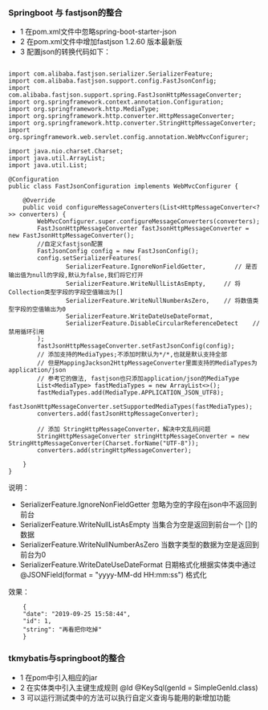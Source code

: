 ### Springboot 与 fastjson的整合
* 1 在pom.xml文件中忽略spring-boot-starter-json
* 2 在pom.xml文件中增加fastjson 1.2.60 版本最新版
* 3 配置json的转换代码如下：
```
    
import com.alibaba.fastjson.serializer.SerializerFeature;
import com.alibaba.fastjson.support.config.FastJsonConfig;
import com.alibaba.fastjson.support.spring.FastJsonHttpMessageConverter;
import org.springframework.context.annotation.Configuration;
import org.springframework.http.MediaType;
import org.springframework.http.converter.HttpMessageConverter;
import org.springframework.http.converter.StringHttpMessageConverter;
import org.springframework.web.servlet.config.annotation.WebMvcConfigurer;

import java.nio.charset.Charset;
import java.util.ArrayList;
import java.util.List;

@Configuration
public class FastJsonConfiguration implements WebMvcConfigurer {

    @Override
    public void configureMessageConverters(List<HttpMessageConverter<?>> converters) {
        WebMvcConfigurer.super.configureMessageConverters(converters);
        FastJsonHttpMessageConverter fastJsonHttpMessageConverter = new FastJsonHttpMessageConverter();
        //自定义fastjson配置
        FastJsonConfig config = new FastJsonConfig();
        config.setSerializerFeatures(
                SerializerFeature.IgnoreNonFieldGetter,        // 是否输出值为null的字段,默认为false,我们将它打开
                SerializerFeature.WriteNullListAsEmpty,     // 将Collection类型字段的字段空值输出为[]
                SerializerFeature.WriteNullNumberAsZero,    // 将数值类型字段的空值输出为0
                SerializerFeature.WriteDateUseDateFormat,
                SerializerFeature.DisableCircularReferenceDetect    // 禁用循环引用
        );
        fastJsonHttpMessageConverter.setFastJsonConfig(config);
        // 添加支持的MediaTypes;不添加时默认为*/*,也就是默认支持全部
        // 但是MappingJackson2HttpMessageConverter里面支持的MediaTypes为application/json
        // 参考它的做法, fastjson也只添加application/json的MediaType
        List<MediaType> fastMediaTypes = new ArrayList<>();
        fastMediaTypes.add(MediaType.APPLICATION_JSON_UTF8);
        fastJsonHttpMessageConverter.setSupportedMediaTypes(fastMediaTypes);
        converters.add(fastJsonHttpMessageConverter);

        // 添加 StringHttpMessageConverter，解决中文乱码问题
        StringHttpMessageConverter stringHttpMessageConverter = new StringHttpMessageConverter(Charset.forName("UTF-8"));
        converters.add(stringHttpMessageConverter);

    }
}
```
说明：
* SerializerFeature.IgnoreNonFieldGetter 忽略为空的字段在json中不返回到前台
* SerializerFeature.WriteNullListAsEmpty 当集合为空是返回到前台一个 []的数据
* SerializerFeature.WriteNullNumberAsZero 当数字类型的数据为空是返回到前台为0
* SerializerFeature.WriteDateUseDateFormat 日期格式化根据实体类中通过@JSONField(format = "yyyy-MM-dd HH:mm:ss") 格式化

效果：
```
    {
    "date": "2019-09-25 15:58:44",
    "id": 1,
    "string": "再看把你吃掉"
    }
```
### tkmybatis与springboot的整合

* 1 在pom中引入相应的jar
* 2 在实体类中引入主键生成规则  @Id  @KeySql(genId = SimpleGenId.class)
* 3 可以运行测试类中的方法可以执行自定义查询与能用的新增加功能